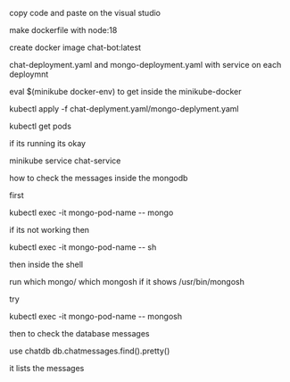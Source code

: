 copy code and paste on the visual studio 

make dockerfile with node:18

create docker image chat-bot:latest

chat-deployment.yaml and mongo-deployment.yaml with service on each deploymnt

eval $(minikube docker-env) to get inside the minikube-docker

kubectl apply -f chat-deplyment.yaml/mongo-deplyment.yaml

kubectl get pods

if its running its okay

minikube service chat-service

how to check the messages inside the mongodb

first 

kubectl exec -it mongo-pod-name -- mongo

if its not working then

kubectl exec -it mongo-pod-name -- sh

then inside the shell

run which mongo/ which mongosh if it shows /usr/bin/mongosh

try

kubectl exec -it mongo-pod-name -- mongosh

then to check the database messages

use chatdb
db.chatmessages.find().pretty()

it lists the messages


